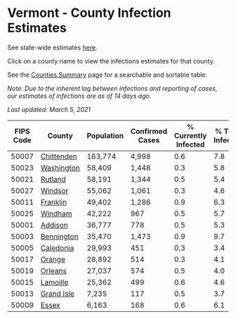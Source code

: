 # Vermont - County Infection Estimates

See state-wide estimates [here](/infections/us-vt).

Click on a county name to view the infections estimates for that county.

See the [Counties Summary](/infections/summary-counties) page for a searchable and sortable table.

*Note: Due to the inherent lag between infections and reporting of cases, our estimates of infections are as of 14 days ago.*

*Last updated: March 5, 2021*

|   FIPS Code |                   County |   Population |   Confirmed Cases |   % Currently Infected |   % Total Infected |
|-------------|--------------------------|--------------|-------------------|------------------------|--------------------|
|       50007 | [Chittenden](chittenden) |      163,774 |             4,998 |                    0.6 |                7.8 |
|       50023 | [Washington](washington) |       58,409 |             1,448 |                    0.3 |                5.8 |
|       50021 |       [Rutland](rutland) |       58,191 |             1,344 |                    0.5 |                5.4 |
|       50027 |       [Windsor](windsor) |       55,062 |             1,061 |                    0.3 |                4.6 |
|       50011 |     [Franklin](franklin) |       49,402 |             1,286 |                    0.9 |                6.3 |
|       50025 |       [Windham](windham) |       42,222 |               967 |                    0.5 |                5.7 |
|       50001 |       [Addison](addison) |       36,777 |               778 |                    0.5 |                5.3 |
|       50003 | [Bennington](bennington) |       35,470 |             1,473 |                    0.9 |                9.7 |
|       50005 |   [Caledonia](caledonia) |       29,993 |               451 |                    0.3 |                3.4 |
|       50017 |         [Orange](orange) |       28,892 |               514 |                    0.3 |                4.1 |
|       50019 |       [Orleans](orleans) |       27,037 |               574 |                    0.5 |                4.0 |
|       50015 |     [Lamoille](lamoille) |       25,362 |               499 |                    0.6 |                4.6 |
|       50013 | [Grand Isle](grand-isle) |        7,235 |               117 |                    0.5 |                3.7 |
|       50009 |           [Essex](essex) |        6,163 |               168 |                    0.6 |                6.1 |